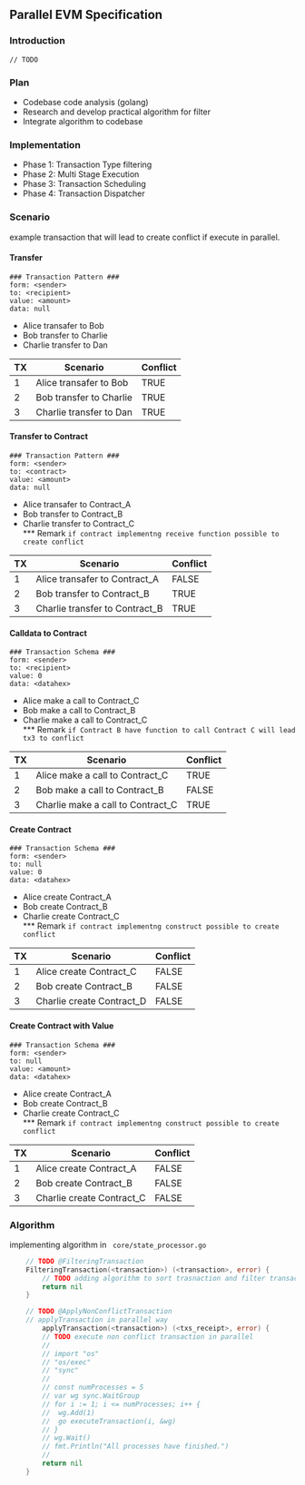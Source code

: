 ## Parallel EVM Specification

### Introduction
    // TODO

### Plan
- Codebase code analysis (golang)
- Research and develop practical algorithm for filter
- Integrate algorithm to codebase

### Implementation
- Phase 1: Transaction Type filtering  
- Phase 2: Multi Stage Execution  
- Phase 3: Transaction Scheduling  
- Phase 4: Transaction Dispatcher  
    
### Scenario
example transaction that will lead to create conflict if execute in parallel.  

#### Transfer
```
### Transaction Pattern ###
form: <sender>
to: <recipient>
value: <amount>
data: null
```
- Alice transafer to Bob  
- Bob transfer to Charlie  
- Charlie transfer to Dan

|  TX | Scenario  | Conflict  |
|---|---|---|  
| 1  | Alice transafer to Bob |  TRUE |
| 2 |  Bob transfer to Charlie  |  TRUE |
| 3 | Charlie transfer to Dan  | TRUE  |

#### Transfer to Contract
```
### Transaction Pattern ###
form: <sender>
to: <contract>
value: <amount>
data: null
```
- Alice transafer to Contract_A  
- Bob transfer to Contract_B  
- Charlie transfer to Contract_C  
*** Remark `if contract implementng receive function possible to create conflict`  


|  TX | Scenario  | Conflict  |
|---|---|---|  
| 1 | Alice transafer to Contract_A |  FALSE |
| 2 | Bob transfer to Contract_B  |  TRUE |
| 3 | Charlie transfer to Contract_B  | TRUE  |

#### Calldata to Contract
```
### Transaction Schema ###
form: <sender>
to: <recipient>
value: 0
data: <datahex>
```
- Alice make a call to Contract_C  
- Bob make a call to Contract_B  
- Charlie make a call to Contract_C  
*** Remark `if Contract B have function to call Contract C will lead tx3 to conflict`


|  TX | Scenario  | Conflict  |
|---|---|---|  
| 1 | Alice make a call to Contract_C |  TRUE |
| 2 | Bob make a call to Contract_B  |  FALSE |
| 3 | Charlie make a call to Contract_C  | TRUE  |

#### Create Contract
```
### Transaction Schema ###
form: <sender>
to: null
value: 0
data: <datahex>
```
- Alice create Contract_A  
- Bob create Contract_B  
- Charlie create Contract_C  
*** Remark `if contract implementng construct possible to create conflict`

|  TX | Scenario  | Conflict  |
|---|---|---|  
| 1 | Alice create Contract_C |  FALSE |
| 2 | Bob create Contract_B  |  FALSE |
| 3 | Charlie create Contract_D  | FALSE  |


#### Create Contract with Value
```
### Transaction Schema ###
form: <sender>
to: null
value: <amount>
data: <datahex>
```
- Alice create Contract_A  
- Bob create Contract_B  
- Charlie create Contract_C  
*** Remark `if contract implementng construct possible to create conflict`

|  TX | Scenario  | Conflict  |
|---|---|---|  
| 1 | Alice create Contract_A |  FALSE |
| 2 | Bob create Contract_B  |  FALSE |
| 3 | Charlie create Contract_C  | FALSE  |

### Algorithm

implementing algorithm in ` core/state_processor.go`  
``` go
    // TODO @FilteringTransaction
    FilteringTransaction(<transaction>) (<transaction>, error) {
        // TODO adding algorithm to sort trasnaction and filter transaction that will not create conflict
        return nil
    }

    // TODO @ApplyNonConflictTransaction
    // applyTransaction in parallel way
        applyTransaction(<transaction>) (<txs_receipt>, error) {
        // TODO execute non conflict transaction in parallel
        //
        // import "os"
	    // "os/exec"
	    // "sync"
        // 
        // const numProcesses = 5
        // var wg sync.WaitGroup
        // for i := 1; i <= numProcesses; i++ {
        // 	wg.Add(1)
        // 	go executeTransaction(i, &wg)
        // }
        // wg.Wait()
        // fmt.Println("All processes have finished.")
        //
        return nil
    }
```